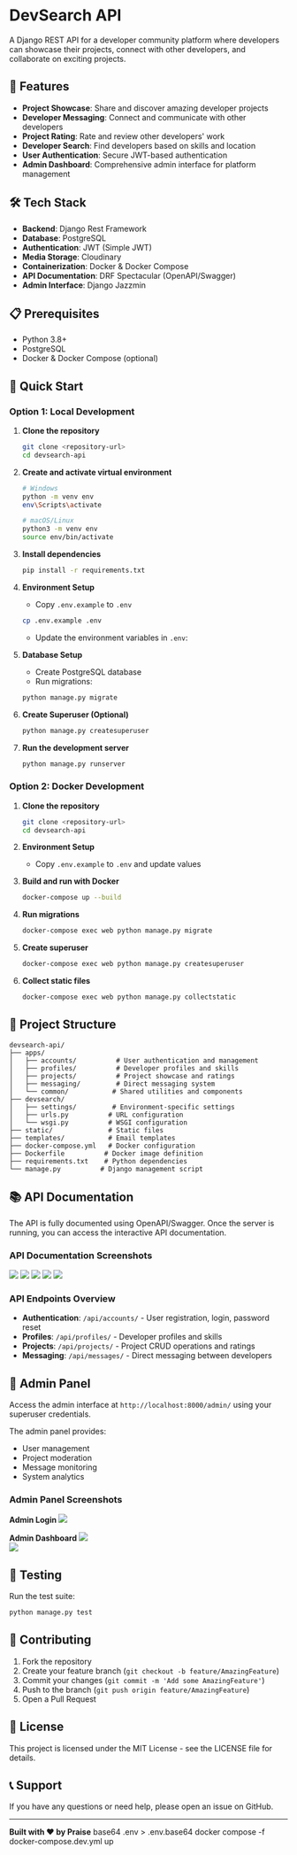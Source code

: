 # DevSearch API

A Django REST API for a developer community platform where developers can showcase their projects, connect with other developers, and collaborate on exciting projects.

## 🚀 Features

- **Project Showcase**: Share and discover amazing developer projects
- **Developer Messaging**: Connect and communicate with other developers
- **Project Rating**: Rate and review other developers' work
- **Developer Search**: Find developers based on skills and location
- **User Authentication**: Secure JWT-based authentication
- **Admin Dashboard**: Comprehensive admin interface for platform management

## 🛠️ Tech Stack

- **Backend**: Django Rest Framework
- **Database**: PostgreSQL
- **Authentication**: JWT (Simple JWT)
- **Media Storage**: Cloudinary
- **Containerization**: Docker & Docker Compose
- **API Documentation**: DRF Spectacular (OpenAPI/Swagger)
- **Admin Interface**: Django Jazzmin
  
## 📋 Prerequisites

- Python 3.8+
- PostgreSQL
- Docker & Docker Compose (optional)

## 🚀 Quick Start

### Option 1: Local Development

1. **Clone the repository**
   ```bash
   git clone <repository-url>
   cd devsearch-api
   ```

2. **Create and activate virtual environment**
   ```bash
   # Windows
   python -m venv env
   env\Scripts\activate
   
   # macOS/Linux
   python3 -m venv env
   source env/bin/activate
   ```

3. **Install dependencies**
   ```bash
   pip install -r requirements.txt
   ```

4. **Environment Setup**
   - Copy `.env.example` to `.env`
   ```bash
   cp .env.example .env
   ```
   - Update the environment variables in `.env`:
    

5. **Database Setup**
   - Create PostgreSQL database
   - Run migrations:
   ```bash
   python manage.py migrate
   ```

6. **Create Superuser (Optional)**
   ```bash
   python manage.py createsuperuser
   ```

7. **Run the development server**
   ```bash
   python manage.py runserver
   ```

### Option 2: Docker Development

1. **Clone the repository**
   ```bash
   git clone <repository-url>
   cd devsearch-api
   ```

2. **Environment Setup**
   - Copy `.env.example` to `.env` and update values

3. **Build and run with Docker**
   ```bash
   docker-compose up --build
   ```

4. **Run migrations**
   ```bash
   docker-compose exec web python manage.py migrate
   ```

5. **Create superuser**
   ```bash
   docker-compose exec web python manage.py createsuperuser
   ```

6. **Collect static files**
   ```bash
   docker-compose exec web python manage.py collectstatic
   ```

## 📁 Project Structure

```
devsearch-api/
├── apps/
│   ├── accounts/          # User authentication and management
│   ├── profiles/          # Developer profiles and skills
│   ├── projects/          # Project showcase and ratings
│   ├── messaging/         # Direct messaging system
│   └── common/           # Shared utilities and components
├── devsearch/
│   ├── settings/         # Environment-specific settings
│   ├── urls.py          # URL configuration
│   └── wsgi.py          # WSGI configuration
├── static/              # Static files
├── templates/           # Email templates
├── docker-compose.yml   # Docker configuration
├── Dockerfile          # Docker image definition
├── requirements.txt    # Python dependencies
└── manage.py          # Django management script
```

## 📚 API Documentation

The API is fully documented using OpenAPI/Swagger. Once the server is running, you can access the interactive API documentation.

### API Documentation Screenshots

<img src="./static/images/1-d.png">  
<img src="./static/images/2-d.png">  
<img src="./static/images/3-d.png">  
<img src="./static/images/4-d.png">  
<img src="./static/images/5-d.png">  

### API Endpoints Overview

- **Authentication**: `/api/accounts/` - User registration, login, password reset
- **Profiles**: `/api/profiles/` - Developer profiles and skills
- **Projects**: `/api/projects/` - Project CRUD operations and ratings
- **Messaging**: `/api/messages/` - Direct messaging between developers

## 🔐 Admin Panel

Access the admin interface at `http://localhost:8000/admin/` using your superuser credentials.

The admin panel provides:
- User management
- Project moderation
- Message monitoring
- System analytics

### Admin Panel Screenshots

**Admin Login**
<img src="./static/images/devsearch-admin-login.png">  

**Admin Dashboard**
<img src="./static/images/devsearch-admin-dashboard-1.png">  
<img src="./static/images/devsearch-admin-dashboard-2.png">

## 🧪 Testing

Run the test suite:

```bash
python manage.py test
```

## 🤝 Contributing

1. Fork the repository
2. Create your feature branch (`git checkout -b feature/AmazingFeature`)
3. Commit your changes (`git commit -m 'Add some AmazingFeature'`)
4. Push to the branch (`git push origin feature/AmazingFeature`)
5. Open a Pull Request

## 📄 License

This project is licensed under the MIT License - see the LICENSE file for details.

## 📞 Support

If you have any questions or need help, please open an issue on GitHub.

---

**Built with ❤️ by Praise**
base64 .env > .env.base64
docker compose -f docker-compose.dev.yml up
